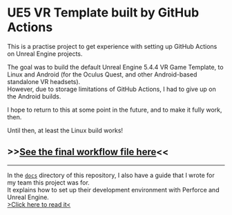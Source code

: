 # UE5 VR Template built by GitHub Actions

This is a practise project to get experience with
setting up GitHub Actions on Unreal Engine projects.

The goal was to build the default Unreal Engine 5.4.4 VR Game Template, to Linux and Android
(for the Oculus Quest, and other Android-based standalone VR headsets).  
However, due to storage limitations of GitHub Actions,
I had to give up on the Android builds.

I hope to return to this at some point in the future,
and to make it fully work, then.

Until then, at least the Linux build works!

## >>[See the final workflow file here](https://github.com/TechnicJelle/UE5_GHActions_VRTemplate/blob/main/.github/workflows/build.yml)<<

---

In the [`docs`](docs) directory of this repository, I also have a guide that I wrote for my team this project was for.  
It explains how to set up their development environment with Perforce and Unreal Engine.  
[>Click here to read it<](docs/Perforce%20Setup%20Guide%20for%20Users)
